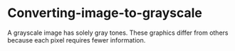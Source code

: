 # Converting-image-to-grayscale
A grayscale image has solely gray tones. These graphics differ from others because each pixel requires fewer information.
